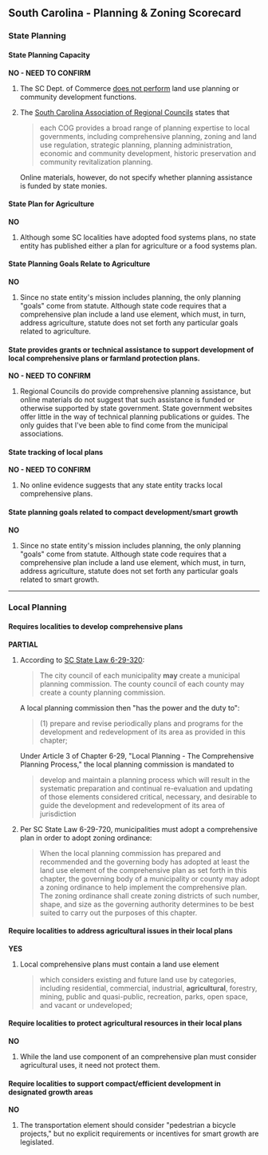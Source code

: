 ## South Carolina - Planning & Zoning Scorecard

### State Planning

#### State Planning Capacity

**NO - NEED TO CONFIRM**

1.  The SC Dept. of Commerce [does not perform](https://www.sccommerce.com/) land use planning or community development functions.
2.  The [South Carolina Association of Regional Councils](http://sccogs.org/services.html) states that
    >each COG provides a broad range of planning expertise to local governments, including comprehensive planning, zoning and land use regulation, strategic planning, planning administration, economic and community development, historic preservation and community revitalization planning.

    Online materials, however, do not specify whether planning assistance is funded by state monies.

####  State Plan for Agriculture

**NO**

1.  Although some SC localities have adopted food systems plans, no state entity has published either a plan for agriculture or a food systems plan.

#### State Planning Goals Relate to Agriculture

**NO**

1.  Since no state entity's mission includes planning, the only planning "goals" come from statute. Although state code requires that a comprehensive plan include a land use element, which must, in turn, address agriculture, statute does not set forth any particular goals related to agriculture.

#### State provides grants or technical assistance to support development of local comprehensive plans or farmland protection plans.

**NO - NEED TO CONFIRM**

1.  Regional Councils do provide comprehensive planning assistance, but online materials do not suggest that such assistance is funded or otherwise supported by state government. State government websites offer little in the way of technical planning publications or guides. The only guides that I've been able to find come from the municipal associations.

#### State tracking of local plans

**NO - NEED TO CONFIRM**

1.  No online evidence suggests that any state entity tracks local comprehensive plans.

#### State planning goals related to compact development/smart growth

**NO**

1.  Since no state entity's mission includes planning, the only planning "goals" come from statute. Although state code requires that a comprehensive plan include a land use element, which must, in turn, address agriculture, statute does not set forth any particular goals related to smart growth.

---

### Local Planning

#### Requires localities to develop comprehensive plans

**PARTIAL**

1.  According to [SC State Law 6-29-320](http://www.scstatehouse.gov/code/t06c029.php):

    >The city council of each municipality **may** create a municipal planning commission. The county council of each county may create a county planning commission.

    A local planning commission then "has the power and the duty to":

    >(1) prepare and revise periodically plans and programs for the development and redevelopment of its area as provided in this chapter;

    Under Article 3 of Chapter 6-29, "Local Planning - The Comprehensive Planning Process," the local planning commission is mandated to

    > develop and maintain a planning process which will result in the systematic preparation and continual re-evaluation and updating of those elements considered critical, necessary, and desirable to guide the development and redevelopment of its area of jurisdiction

2.  Per SC State Law 6-29-720, municipalities must adopt a comprehensive plan in order to adopt zoning ordinance:

    > When the local planning commission has prepared and recommended and the governing body has adopted at least the land use element of the comprehensive plan as set forth in this chapter, the governing body of a municipality or county may adopt a zoning ordinance to help implement the comprehensive plan. The zoning ordinance shall create zoning districts of such number, shape, and size as the governing authority determines to be best suited to carry out the purposes of this chapter.

#### Require localities to address agricultural issues in their local plans

**YES**

1.  Local comprehensive plans must contain a land use element

    >which considers existing and future land use by categories, including residential, commercial, industrial, **agricultural**, forestry, mining, public and quasi-public, recreation, parks, open space, and vacant or undeveloped;

#### Require localities to protect agricultural resources in their local plans

**NO**

1.  While the land use component of an comprehensive plan must consider agricultural uses, it need not protect them.

#### Require localities to support compact/efficient development in designated growth areas

**NO**

1.  The transportation element should consider "pedestrian a bicycle projects," but no explicit requirements or incentives for smart growth are legislated.
